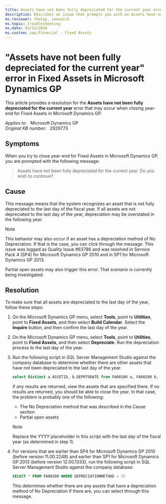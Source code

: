 ```yaml
---
title: Assets have not been fully depreciated for the current year error in Fixed Assets
description: Describes an issue that prompts you with an Assets have not been fully depreciated for the current year message when you try to close the year in Fixed Assets in Microsoft Dynamics GP.
ms.reviewer: theley, cwaswick
ms.topic: troubleshooting
ms.date: 03/13/2024
ms.custom: sap:Financial - Fixed Assets
---
```

# "Assets have not been fully depreciated for the current year" error in Fixed Assets in Microsoft Dynamics GP

This article provides a resolution for the **Assets have not been fully depreciated for the current year** error that may occur when closing year-end for Fixed Assets in Microsoft Dynamics GP.

_Applies to:_ &nbsp; Microsoft Dynamics GP  
_Original KB number:_ &nbsp; 2929773

## Symptoms

When you try to close year-end for Fixed Assets in Microsoft Dynamics GP, you are prompted with the following message:

> Assets have not been fully depreciated for the current year. Do you wish to continue?

## Cause

This message means that the system recognizes an asset that is not fully depreciated to the last day of the fiscal year. If all assets are not depreciated to the last day of the year, depreciation may be overstated in the following year.

> [!NOTE]
> This behavior may also occur if an asset has a depreciation method of No Depreciation. If that is the case, you can click through the message. This issue was logged as Quality Issue #63786 and was resolved in Service Pack 4 (SP4) for Microsoft Dynamics GP 2010 and in SP1 for Microsoft Dynamics GP 2013.

Partial open assets may also trigger this error. That scenario is currently being investigated.

## Resolution

To make sure that all assets are depreciated to the last day of the year, follow these steps:

1. On the Microsoft Dynamics GP menu, select **Tools**, point to **Utilities**, point to **Fixed Assets**, and then select **Build Calendar**. Select the **Inquire** button, and then confirm the last day of the year.

2. On the Microsoft Dynamics GP menu, select **Tools**, point to **Utilities**, point to **Fixed Assets**, and then select **Depreciate**. Run the depreciation process to the last day of the year.

3. Run the following script in SQL Server Management Studio against the company database to determine whether there are other assets that have not been depreciated to the last day of the year.

    ```sql
    select Distinct a.ASSETID, b.DEPRTODATE from FA00100 a, FA00200 b, FA40200 c where a.ASSETINDEX=b.ASSETINDEX and c.BOOKINDX=b.BOOKINDX and a.ASSETSTATUS not in (3,4) and b.FULLYDEPRFLAG='N' and b.DEPRTODATE < (select top 1 PERIODENDDATE from FA42100 where FISCALYEAR='YYYY' order by PERIODID desc) and b.DEPRECIATIONMETHOD <> 15
    ```

    If any results are returned, view the assets that are specified there. If no results are returned, you should be able to close the year. In that case, the problem is probably one of the following:

   - The No Depreciation method that was described in the Cause section
   - Partial open assets

   > [!NOTE]
   > Replace the *YYYY* placeholder in this script with the last day of the fiscal year (as determined in step 1).

4. For versions that are earlier than SP4 for Microsoft Dynamics GP 2010 (before version 11.00.2248) and earlier than SP1 for Microsoft Dynamics GP 2013 (before version 12.00.1333), run the following script in SQL Server Management Studio against the company database:

    ```sql
    SELECT * FROM FA00200 WHERE DEPRECIATIONMETHOD = 15
    ```

   This determines whether there are any assets that have a depreciation method of No Depreciation  If there are, you can select through this message.
